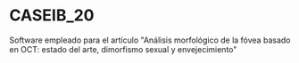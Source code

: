 # CASEIB_20

Software empleado para el artículo "Análisis morfológico de la fóvea basado en OCT: estado del arte, dimorfismo sexual y envejecimiento"

